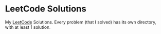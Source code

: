 # LeetCode Solutions

My [LeetCode](https://leetcode.com/problemset/all/?sorting=W3t9XQ%3D%3D) Solutions. Every problem (that I solved) has its own directory, with at least 1 solution. 